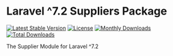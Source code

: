 # Laravel ^7.2 Suppliers Package

[![Latest Stable Version](https://poser.pugx.org/duncanrmorris/suppliers/v)](//packagist.org/packages/duncanrmorris/suppliers)
[![License](https://poser.pugx.org/duncanrmorris/suppliers/license)](//packagist.org/packages/duncanrmorris/suppliers)
[![Monthly Downloads](https://poser.pugx.org/duncanrmorris/suppliers/d/monthly)](//packagist.org/packages/duncanrmorris/suppliers)
[![Total Downloads](https://poser.pugx.org/duncanrmorris/suppliers/downloads)](//packagist.org/packages/duncanrmorris/suppliers)

The Supplier Module for Laravel ^7.2
